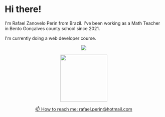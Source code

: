 
# Hi there!

I'm Rafael Zanovelo Perin from Brazil.  I've been working as a Math Teacher in Bento Gonçalves county school since 2021.

I'm currently doing a web developer course.

<p align='center'> 
   <a href="https://www.linkedin.com/in/rafaelzperin/">
       <img src="https://img.shields.io/badge/linkedin-%230077B5.svg?&style=for-the-badge&logo=linkedin&logoColor=white"/>
<p align='center'> 
   <a href="http://lattes.cnpq.br/4184347921178166">
       <img src="https://www.foar.unesp.br/Home/Biblioteca/identificadoresdepesquisadores/lattes.png" width="150" />

<p align='center'>
   📫 How to reach me: <a href='mailto:rafael-perin@hotmail.com'>rafael.perin@hotmail.com</a>
</p>
